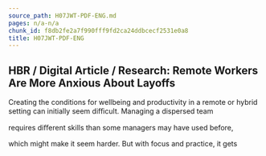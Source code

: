 ```yaml
---
source_path: H07JWT-PDF-ENG.md
pages: n/a-n/a
chunk_id: f8db2fe2a7f990fff9fd2ca24ddbcecf2531e0a8
title: H07JWT-PDF-ENG
---
```

## HBR / Digital Article / Research: Remote Workers Are More Anxious About Layoffs

Creating the conditions for wellbeing and productivity in a remote or hybrid setting can initially seem diﬃcult. Managing a dispersed team

requires diﬀerent skills than some managers may have used before,

which might make it seem harder. But with focus and practice, it gets
